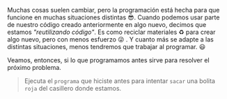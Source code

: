 <gs-toolbox toolbox-url="https://raw.githubusercontent.com/MumukiProject/mumuki-guia-gobstones-alternativa-kids/master/assets/toolbox.xml"> </gs-toolbox>

Muchas cosas suelen cambiar, pero la programación está hecha para que funcione en muchas situaciones distintas :sunglasses:. Cuando podemos usar parte de nuestro código creado anteriormente en algo nuevo, decimos que estamos _"reutilizando código"_. Es como reciclar materiales :recycle: para crear algo nuevo, pero con menos esfuerzo :stuck_out_tongue_winking_eye: . Y cuanto más se adapte a las distintas situaciones, menos tendremos que trabajar al programar. :smiley:

Veamos, entonces, si lo que programamos antes sirve para resolver el próximo problema.

> Ejecuta el `programa` que hiciste antes para intentar `sacar` una bolita `roja` del casillero donde estamos. 